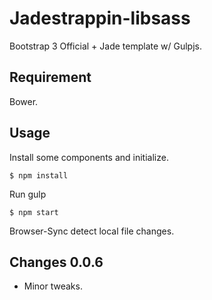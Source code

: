 # Jadestrappin-libsass

Bootstrap 3 Official + Jade template w/ Gulpjs.

## Requirement

Bower.

## Usage

Install some components and initialize.

	$ npm install

Run gulp

	$ npm start

Browser-Sync detect local file changes.

## Changes 0.0.6

* Minor tweaks.